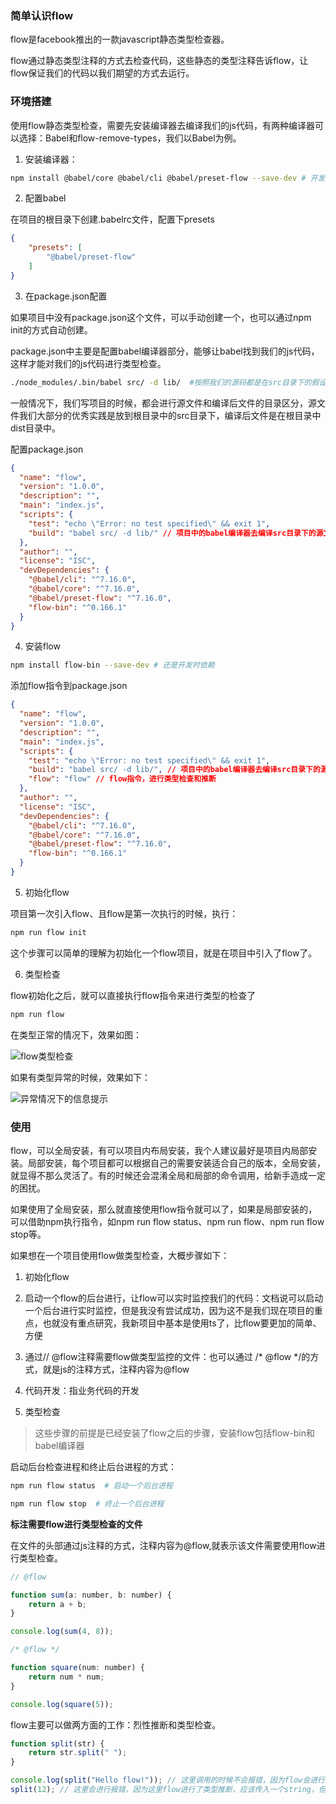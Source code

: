 ### 简单认识flow

flow是facebook推出的一款javascript静态类型检查器。

flow通过静态类型注释的方式去检查代码，这些静态的类型注释告诉flow，让flow保证我们的代码以我们期望的方式去运行。

### 环境搭建

使用flow静态类型检查，需要先安装编译器去编译我们的js代码，有两种编译器可以选择：Babel和flow-remove-types，我们以Babel为例。

1. 安装编译器：

```bash
npm install @babel/core @babel/cli @babel/preset-flow --save-dev # 开发时依赖，生产环境时不需要进行校验，因为开发环境已经校验完了
```

2. 配置babel

在项目的根目录下创建.babelrc文件，配置下presets

```json
{
    "presets": [
        "@babel/preset-flow"
    ]
}
```

3. 在package.json配置

如果项目中没有package.json这个文件，可以手动创建一个，也可以通过npm init的方式自动创建。

package.json中主要是配置babel编译器部分，能够让babel找到我们的js代码，这样才能对我们的js代码进行类型检查。

```bash
./node_modules/.bin/babel src/ -d lib/  #按照我们的源码都是在src目录下的假设做的配置
```

一般情况下，我们写项目的时候，都会进行源文件和编译后文件的目录区分，源文件我们大部分的优秀实践是放到根目录中的src目录下，编译后文件是在根目录中dist目录中。

配置package.json

```json
{
  "name": "flow",
  "version": "1.0.0",
  "description": "",
  "main": "index.js",
  "scripts": {
    "test": "echo \"Error: no test specified\" && exit 1",
    "build": "babel src/ -d lib/" // 项目中的babel编译器去编译src目录下的源文件
  },
  "author": "",
  "license": "ISC",
  "devDependencies": {
    "@babel/cli": "^7.16.0",
    "@babel/core": "^7.16.0",
    "@babel/preset-flow": "^7.16.0",
    "flow-bin": "^0.166.1"
  }
}
```

4. 安装flow

```bash
npm install flow-bin --save-dev # 还是开发时依赖
```

添加flow指令到package.json

```json
{
  "name": "flow",
  "version": "1.0.0",
  "description": "",
  "main": "index.js",
  "scripts": {
    "test": "echo \"Error: no test specified\" && exit 1",
    "build": "babel src/ -d lib/", // 项目中的babel编译器去编译src目录下的源文件
    "flow": "flow" // flow指令，进行类型检查和推断
  },
  "author": "",
  "license": "ISC",
  "devDependencies": {
    "@babel/cli": "^7.16.0",
    "@babel/core": "^7.16.0",
    "@babel/preset-flow": "^7.16.0",
    "flow-bin": "^0.166.1"
  }
}
```

5. 初始化flow

项目第一次引入flow、且flow是第一次执行的时候，执行：

```bash
npm run flow init
```

这个步骤可以简单的理解为初始化一个flow项目，就是在项目中引入了flow了。

6. 类型检查

flow初始化之后，就可以直接执行flow指令来进行类型的检查了

```bash
npm run flow
```

在类型正常的情况下，效果如图：

![flow类型检查](./images/i2.png)

如果有类型异常的时候，效果如下：

![异常情况下的信息提示](./images/i3.png)

### 使用

flow，可以全局安装，有可以项目内布局安装，我个人建议最好是项目内局部安装。局部安装，每个项目都可以根据自己的需要安装适合自己的版本，全局安装，就显得不那么灵活了。有的时候还会混淆全局和局部的命令调用，给新手造成一定的困扰。

如果使用了全局安装，那么就直接使用flow指令就可以了，如果是局部安装的，可以借助npm执行指令，如npm run flow status、npm run flow、npm run flow stop等。

如果想在一个项目使用flow做类型检查，大概步骤如下：

1. 初始化flow

2. 启动一个flow的后台进行，让flow可以实时监控我们的代码：文档说可以启动一个后台进行实时监控，但是我没有尝试成功，因为这不是我们现在项目的重点，也就没有重点研究，我新项目中基本是使用ts了，比flow要更加的简单、方便

3. 通过// @flow注释需要flow做类型监控的文件：也可以通过 /* @flow */的方式，就是js的注释方式，注释内容为@flow

4. 代码开发：指业务代码的开发

5. 类型检查

> 这些步骤的前提是已经安装了flow之后的步骤，安装flow包括flow-bin和babel编译器

启动后台检查进程和终止后台进程的方式：

```bash
npm run flow status  # 启动一个后台进程

npm run flow stop  # 终止一个后台进程
```

**标注需要flow进行类型检查的文件**

在文件的头部通过js注释的方式，注释内容为@flow,就表示该文件需要使用flow进行类型检查。

```javascript
// @flow

function sum(a: number, b: number) {
    return a + b;
}

console.log(sum(4, 8));
```

```javascript
/* @flow */

function square(num: number) {
    return num * num;
}

console.log(square(5));
```

flow主要可以做两方面的工作：烈性推断和类型检查。

```javascript
function split(str) {
    return str.split(" ");
}

console.log(split("Hello flow!")); // 这里调用的时候不会报错，因为flow会进行类型推断，自动推断str参数应该是一个string
split(12); // 这里会进行报错，因为这里flow进行了类型推断，应该传入一个string，但是实际调用时传入了一个number，所以报错了
```

